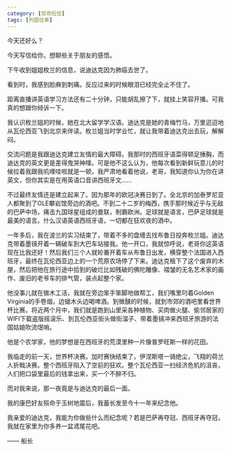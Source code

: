 ```yaml
---
category: [惊奇短信]
tags: [列国往事]
---
```



今天还好么？

今天写信给你，想聊些关于朋友的感悟。

下午收到姐姐枚兰的信息，说迪达克因为肺癌去世了。

看到时，我感到脸麻到刺痛。反应过来的时候眼泪已经完全止不住了。

距离直播讲英语学习方法还有二十分钟，只能胡乱擦了下，就挂上笑容开播。可我真的想跟你倾诉一下。

我认识枚兰姐的时候，她在北大留学学汉语。迪达克是她的青梅竹马，万里迢迢地从瓦伦西亚飞到北京来伴读。枚兰姐当时学业忙，就让我带着迪达克出去玩，解解闷。

交流问题是我跟迪达克建立友情的最大障碍。我那时的西班牙语菜得顿足捶胸，而迪达克的英文更是差得鬼哭神嚎。可是他不这么认为，他每次看到新鲜玩意儿的时候拉着我跟我叽哩哇啦就是一顿，我严肃地看着他说，老哥，我知道你认为你在讲英文，但你其实是在用英语口音讲西班牙文……

不过最终友情还是建立起来了。因为那年的欧冠决赛日到了。全北京的加泰罗尼亚人都聚到了OLE攀岩馆旁边的酒吧。不到二十二岁的梅西，携手那时候近乎与无敌的巴萨中场，痛击九国球星组成的曼联，制霸欧洲。足球就是语言，巴萨足球就是最美的语言。什么汉语英语西班牙语，一切都在狂欢夜的酒中。

一年多后，我在波兰的实习结束了，带着不多的盘缠去找布鲁日投奔枚兰姐。迪达克带着墨镜开着一辆破车到大巴车站接我。他一开口，我就惊呼说，老哥你这英语现在比我还好！然后我们三个人就轮番开着车从布鲁日出发，横穿整个法国进入西班牙，最终在瓦伦西亚边上的一个荒原农场停了下来。迪达克租下了这个废弃的木屋，然后把他在旅行途中拾到的破烂比如残破的佛陀雕像、褶皱的无名艺术家的画作、废旧的老爷车的排气管，装点起整个家。

他没事儿就在做木工活，我就在旁边笨手笨脚地做帮工，我们嘴里叼着Golden Virginia的手卷烟，边锯木头边喝啤酒。到微醺的时候，就到市郊的酒吧里看世界杯比赛。将近两个月中，我们就是跑到山里采各种植物、买肉做火腿、偷邻居家的WIFI下载盗版摇滚乐、到瓦伦西亚街头做街溜子、带着墨镜冲来西班牙旅游的法国姑娘吹流氓哨。

他是个农学家，他的梦想是在西班牙的荒漠里种一片像普罗旺斯一样的花田。

我临走的前一天，世界杯决赛。加时赛快结束了，伊涅斯塔一骑绝尘，飞翔的荷兰人折戟决赛。整个西班牙陷入了空前的狂欢。整个瓦伦西亚一扫经济危机的沮丧，人们把口袋里最后的钱拿出来，买一个不醉不归。

而对我来说，那一夜竟是与迪达克的最后一面。

我的康巴好友殒命于玉树地震后，我蓄长发至今十一年来纪念他。

我亲爱的迪达克，我能为你做些什么而纪念呢？若是巴萨再夺冠、西班牙再夺冠，我就在家里为你多养一盆鸢尾花吧。

—— 船长